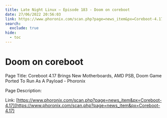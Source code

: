```yaml
---
title: Late Night Linux – Episode 183 - Doom on coreboot
date: 27/06/2022 20:56:03
link: https://www.phoronix.com/scan.php?page=news_item&px=Coreboot-4.17
search:
  exclude: true
hide:
  - toc
---
```


# Doom on coreboot

Page Title: Coreboot 4.17 Brings New Motherboards, AMD PSB, Doom Game Ported To Run As A Payload - Phoronix

Page Description:  

Link: [https://www.phoronix.com/scan.php?page=news_item&px=Coreboot-4.17](https://www.phoronix.com/scan.php?page=news_item&px=Coreboot-4.17)